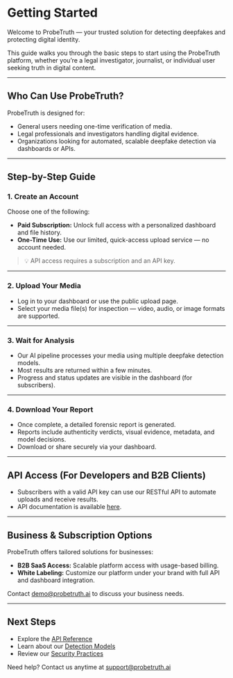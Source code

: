 # Getting Started

Welcome to ProbeTruth — your trusted solution for detecting deepfakes and protecting digital identity.

This guide walks you through the basic steps to start using the ProbeTruth platform, whether you’re a legal investigator, journalist, or individual user seeking truth in digital content.

---

## Who Can Use ProbeTruth?

ProbeTruth is designed for:

- General users needing one-time verification of media.
- Legal professionals and investigators handling digital evidence.
- Organizations looking for automated, scalable deepfake detection via dashboards or APIs.

---

## Step-by-Step Guide

### 1. Create an Account

Choose one of the following:

- **Paid Subscription:** Unlock full access with a personalized dashboard and file history.
- **One-Time Use:** Use our limited, quick-access upload service — no account needed.

> 💡 API access requires a subscription and an API key.

---

### 2. Upload Your Media

- Log in to your dashboard or use the public upload page.
- Select your media file(s) for inspection — video, audio, or image formats are supported.

---

### 3. Wait for Analysis

- Our AI pipeline processes your media using multiple deepfake detection models.
- Most results are returned within a few minutes.
- Progress and status updates are visible in the dashboard (for subscribers).

---

### 4. Download Your Report

- Once complete, a detailed forensic report is generated.
- Reports include authenticity verdicts, visual evidence, metadata, and model decisions.
- Download or share securely via your dashboard.

---

## API Access (For Developers and B2B Clients)

- Subscribers with a valid API key can use our RESTful API to automate uploads and receive results.
- API documentation is available [here](api/authentication.md).

---

## Business & Subscription Options

ProbeTruth offers tailored solutions for businesses:
- **B2B SaaS Access:** Scalable platform access with usage-based billing.
- **White Labeling:** Customize our platform under your brand with full API and dashboard integration.

Contact [demo@probetruth.ai](mailto:demo@probetruth.ai) to discuss your business needs.

---

## Next Steps

- Explore the [API Reference](api/authentication.md)
- Learn about our [Detection Models](api/models.md.md)
- Review our [Security Practices](security.md)

Need help? Contact us anytime at [support@probetruth.ai](mailto:support@probetruth.ai)

